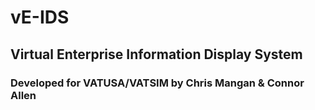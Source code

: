 # vE-IDS
## Virtual Enterprise Information Display System

### Developed for VATUSA/VATSIM by Chris Mangan & Connor Allen
